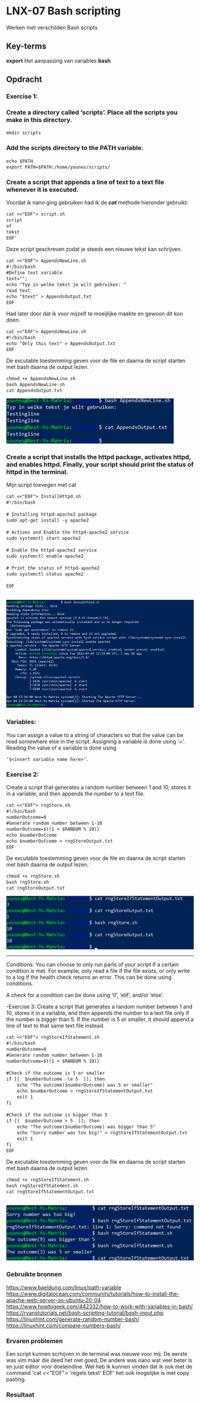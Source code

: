 # LNX-07 Bash scripting
Werken met verschilden Bash scripts

## Key-terms
**export** Het aanpassing van variables
**bash** 

## Opdracht

### Exercise 1:
### Create a directory called ‘scripts’. Place all the scripts you make in this directory.
```
mkdir scripts
```

### Add the scripts directory to the PATH variable.
```
echo $PATH
export PATH=$PATH:/home/younes/scripts/
```

### Create a script that appends a line of text to a text file whenever it is executed.

Voordat ik nano ging gebruiken had ik de ***cat*** methode hieronder gebruikt:

```
cat <<"EOF"> script.sh
script 
of 
tekst
EOF'
```

Deze script geschreven zodat je steeds een nieuwe tekst kan schrijven.

```
cat <<"EOF"> AppendsNewLine.sh
#!/bin/bash
#Define text variable
text="";
echo "Typ in welke tekst je wilt gebruiken: "
read text
echo "$text" > AppendsOutput.txt
EOF
```

Had later door dat ik voor mijzelf te moeijlijke maakte en gewoon dit kon doen.

```
cat <<"EOF"> AppendsNewLine.sh
#!/bin/bash
echo "Only this text" > AppendsOutput.txt
EOF
```

De excutable toestemming geven voor de file en daarna de script starten met bash daarna de output lezen.

```
chmod +x AppendsNewLine.sh
bash AppendsNewLine.sh
cat AppendsOutput.txt
```
 ![resultaat](/00_includes/LNX-07-resultaat.png "resultaat")

### Create a script that installs the httpd package, activates httpd, and enables httpd. Finally, your script should print the status of httpd in the terminal.

Mijn script toevegen met cat 

```
cat <<"EOF"> InstallHttpd.sh
#!/bin/bash

# Installing httpd-apache2 package
sudo apt-get install -y apache2

# Actives and Enable the httpd-apache2 service
sudo systemctl start apache2

# Enable the httpd-apache2 service
sudo systemctl enable apache2

# Print the status of httpd-apache2
sudo systemctl status apache2  

EOF
```

![resultaat](/00_includes/LNX-07-resultaat2.png "resultaat")
-----------------------------------

### Variables:
You can assign a value to a string of characters so that the value can be read somewhere else in the script.
Assigning a variable is done using ‘=’.
Reading the value of a variable is done using 
```
‘$<insert variable name here>’.
```

### Exercise 2:
Create a script that generates a random number between 1 and 10, stores it in a variable, and then appends the number to a text file.

```
cat <<"EOF"> rngStore.sh
#!/bin/bash
numberOutcome=0
#Generate random number between 1-10
numberOutcome=$((1 + $RANDOM % 10))
echo $numberOutcome
echo $numberOutcome > rngStoreOutput.txt
EOF
```
De excutable toestemming geven voor de file en daarna de script starten met bash daarna de output lezen.

```
chmod +x rngStore.sh
bash rngStore.sh
cat rngStoreOutput.txt
```

![resultaat](/00_includes/LNX-07-resultaat3.png "resultaat")

-----------------------------------

Conditions:
You can choose to only run parts of your script if a certain condition is met. For example, only read a file if the file exists, or only write to a log if the health check returns an error. This can be done using conditions.

A check for a condition can be done using ‘if’, ‘elif’, and/or ‘else’.


-Exercise 3:
Create a script that generates a random number between 1 and 10, stores it in a variable, and then appends the number to a text file only if the number is bigger than 5. If the number is 5 or smaller, it should append a line of text to that same text file instead.



```
cat <<"EOF"> rngStoreIfStatement.sh
#!/bin/bash
numberOutcome=0
#Generate random number between 1-10
numberOutcome=$((1 + $RANDOM % 10))

#Check if the outcome is 5 or smaller
if [[  $numberOutcome -le 5  ]]; then
    echo "The outcome($numberOutcome) was 5 or smaller"
    echo $numberOutcome > rngStoreIfStatementOutput.txt
    exit 1
fi

#Check if the outcome is bigger than 5
if [[  $numberOutcome > 5  ]]; then
    echo "The outcome($numberOutcome) was bigger than 5"
    echo "Sorry number was too big!" > rngStoreIfStatementOutput.txt
    exit 1
fi
EOF
```

De excutable toestemming geven voor de file en daarna de script starten met bash daarna de output lezen.
```
chmod +x rngStoreIfStatement.sh
bash rngStoreIfStatement.sh
cat rngStoreIfStatementOutput.txt
```

![resultaat](/00_includes/LNX-07-resultaat4.png "resultaat")
-----------------------------------



### Gebruikte bronnen
https://www.baeldung.com/linux/path-variable
https://www.digitalocean.com/community/tutorials/how-to-install-the-apache-web-server-on-ubuntu-20-04
https://www.howtogeek.com/442332/how-to-work-with-variables-in-bash/
https://ryanstutorials.net/bash-scripting-tutorial/bash-input.php
https://linuxhint.com/generate-random-number-bash/
https://linuxhint.com/compare-numbers-bash/







### Ervaren problemen
Een script kunnen scrhijven in de terminal was nieuwe voor mij. 
De eerste was vim maar die deed het niet goed,
De andere was nano wat veel beter is en juist editor voor doeleindine.
Wel heb ik kunnen vinden dat ik ook met de command 'cat <<"EOF"> 'regels tekst' EOF' het ook mogelijke is met copy pasting.

### Resultaat


